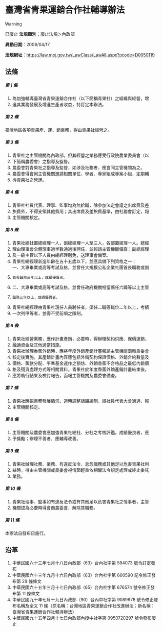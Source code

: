 # 臺灣省青果運銷合作社輔導辦法


> [!WARNING]
> 已廢止
**法規類別**：廢止法規＞內政部

**異動日期**：2006/04/17  

**法規網址**：https://law.moj.gov.tw/LawClass/LawAll.aspx?pcode=D0050119



## 法條
##### 第 1 條
1. 為加強輔導臺灣省青果運銷合作社（以下簡稱青果社）之組織與經營，增
1. 進其業務發展及增進生產者收益，特訂定本辦法。

##### 第 2 條
臺灣地區各項青果產、運、銷業務，得由青果社經營之。

##### 第 3 條
1. 青果社之主管機關為內政部。但其經營之業務應受行政院農業委員會（以
1. 下簡稱農委會）之指導及監督。
1. 農委會對青果社之指導及監督，如涉及社務者，應會同主管機關為之。
1. 農委會得會同主管機關邀請相關單位、學者、專家組成專案小組，定期輔
1. 導青果社之營運。

##### 第 4 條
1. 青果社社員代表、理事、監事均為無給職，除參加法定會議之出席費及差
1. 旅費外，不得支領其他費用；其出席費及差旅費基準，由社務會訂定，報
1. 主管機關核定。

##### 第 5 條
1. 青果社總社置總經理一人，副總經理一人至三人，各部置經理一人。總經
1. 理由理事會全體理事過半數通過後聘任，並報請主管機關備查；副總經理
1. 及一級主管以下人員由總經理聘免，送理事會備案。
1. 青果社總經理新進年齡在五十五歲以下，並應具備下列資格之一：  
一、大專畢業或高等考試及格，並曾任大規模公私企業社團首長職務或副
1.     首長職務三年以上，成績優異者。
1. 二、大專畢業或高等考試及格，並曾任政府機關相當薦任六職等以上主管
1.     職務三年以上，成績優異者。
1. 青果社總經理由青果社現任人員聘任者，須任二職等職位二年以上，考績
1. 一次列甲等者，並得不受前項之限制。

##### 第 6 條
1. 青果社經營業務，應作計畫產銷，必要時，得辦理契約供應、保價運銷、
1. 融通資金及其他適當措施。
1. 青果社辦理香蕉外銷時，應將年度外銷產銷計畫報請主管機關函轉農委會
1. 核定後實施，其產銷計畫內容應包括外銷契約保證價格、外銷合約數量及
1. 價格、蕉款分配、平準基金運作之預估、外銷香蕉不合格品之最低內銷價
1. 格及殘貨處理方式等相關資料。青果社於年度香蕉外銷產銷計畫結束後，
1. 應將執行結果及檢討報告，函報主管機關及農委會備查。

##### 第 7 條
1. 青果社應視業務發展情況，適時調整組織編制，經社員代表大會通過，報
1. 主管機關核定。

##### 第 8 條
1. 主管機關及農委會應加強青果社總社、分社之考核評鑑。成績優良者，應
1. 予獎勵；辦理不善者，應輔導改善。

##### 第 9 條
1. 青果社辦理社務、業務、有違反法令、怠忽職務或其他足以危害青果社利
1. 益時，得由主管機關或農委會視情節輕重依相關法令規定處理或終止委託
1. 業務。

##### 第 10 條
1. 青果社理事、監事如有違反法令或有其他足以危害青果社之情事者，主管
1. 機關認為必要時得會商農委會，解除其職務。

##### 第 11 條
本辦法自發布日施行。

## 沿革
1. 中華民國六十三年七月十八日內政部（63）台內社字第 594073 號令訂定發布
1. 中華民國六十三年九月十六日內政部（63）台內社字第 600590 記令修正發布第 29 條條文
1. 中華民國六十五年三月十七日內政部（65）台內社字第 676574 號令修正發布第 11 條條文
1. 中華民國九十年七月十九日內政部（90）台內中社字第 9089678  號令修正發布名稱及全文 11 條（原名稱：台灣地區青果運銷合作社改進辦法；新名稱：臺灣省青果運銷合作社輔導辦法）
1. 中華民國九十五年四月十七日內政部內授中社字第 0950720297 號令發布廢止
